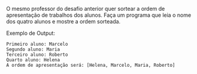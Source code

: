 O mesmo professor do desafio anterior quer sortear a ordem de apresentação de trabalhos dos alunos. Faça um programa que leia o nome dos quatro alunos e mostre a ordem sorteada.

Exemplo de Output:
~~~
Primeiro aluno: Marcelo
Segundo aluno: Maria
Terceiro aluno: Roberto
Quarto aluno: Helena
A ordem de apresentação será: [Helena, Marcelo, Maria, Roberto]
~~~